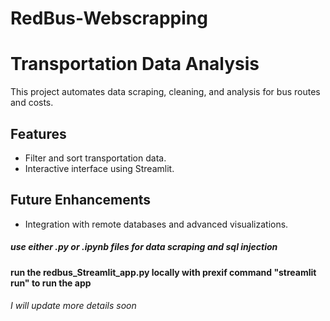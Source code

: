 # RedBus-Webscrapping
# Transportation Data Analysis  
This project automates data scraping, cleaning, and analysis for bus routes and costs.  

## Features  
- Filter and sort transportation data.  
- Interactive interface using Streamlit.    

## Future Enhancements  
- Integration with remote databases and advanced visualizations.  
##### use either .py or .ipynb files for data scraping and sql injection
#### run the redbus_Streamlit_app.py locally with prexif command "streamlit run" to run the app
###### I will update more details soon
